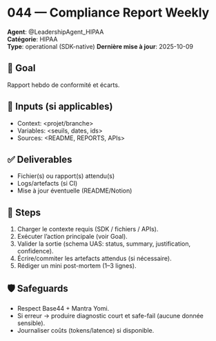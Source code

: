 # 044 — Compliance Report Weekly
**Agent**: @LeadershipAgent_HIPAA  
**Catégorie**: HIPAA  
**Type**: operational  (SDK-native)
**Dernière mise à jour**: 2025-10-09

## 🎯 Goal
Rapport hebdo de conformité et écarts.

## 🧩 Inputs (si applicables)
- Context: <projet/branche>
- Variables: <seuils, dates, ids>
- Sources: <README, REPORTS, APIs>

## ✅ Deliverables
- Fichier(s) ou rapport(s) attendu(s)
- Logs/artefacts (si CI)
- Mise à jour éventuelle (README/Notion)

## 🔧 Steps
1) Charger le contexte requis (SDK / fichiers / APIs).  
2) Exécuter l’action principale (voir Goal).  
3) Valider la sortie (schema UAS: status, summary, justification, confidence).  
4) Écrire/commiter les artefacts attendus (si nécessaire).  
5) Rédiger un mini post-mortem (1–3 lignes).

## 🛡️ Safeguards
- Respect Base44 + Mantra Yomi.  
- Si erreur → produire diagnostic court et safe-fail (aucune donnée sensible).  
- Journaliser coûts (tokens/latence) si disponible.

